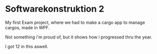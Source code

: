 # Softwarekonstruktion 2
My first Exam project, where we had to make a cargo app to manage cargos, made in WPF.

Not something i'm proud of, but it shows how i progressed thru the year.

I got 12 in this aswell.
